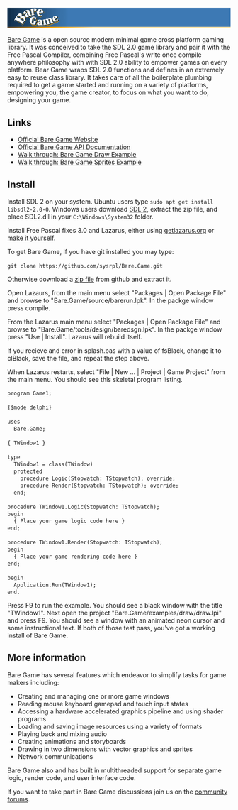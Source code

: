 ![Bare Game](/splash.gif?raw=true "Bare Game")

[Bare Game](http://www.baregame.org) is a open source modern minimal game cross platform gaming library. It was conceived to take the SDL 2.0 game library and pair it with the Free Pascal Compiler, combining Free Pascal's write once compile anywhere philosophy with with SDL 2.0 ability to empower games on every platform. Bear Game wraps SDL 2.0 functions and defines in an extremely easy to reuse class library. It takes care of all the boilerplate plumbing required to get a game started and running on a variety of platforms, empowering you, the game creator, to focus on what you want to do, designing your game. 

## Links

- [Official Bare Game Website](http://www.baregame.org) 
- [Official Bare Game API Documentation](http://www.baregame.org/#bare_game) 
- [Walk through: Bare Game Draw Example](http://www.getlazarus.org/videos/baregame/) 
- [Walk through: Bare Game Sprites Example](http://www.getlazarus.org/videos/baresprites/) 

## Install

Install SDL 2 on your system. Ubuntu users type `sudo apt get install libsdl2-2.0-0`. Windows users download [SDL 2](https://www.libsdl.org/download-2.0.php), extract the zip file, and place SDL2.dll in your `C:\Windows\System32` folder.

Install Free Pascal fixes 3.0 and Lazarus, either using [getlazarus.org](http://www.getlazarus.org/setup) or [make it yourself](http://www.getlazarus.org/setup/making). 

To get Bare Game, if you have git installed you may type:

`git clone https://github.com/sysrpl/Bare.Game.git` 

Otherwise download a [zip file](https://github.com/sysrpl/Bare.Game/archive/master.zip) from github and extract it.

Open Lazaurs, from the main menu select "Packages | Open Package File" and browse to "Bare.Game/source/barerun.lpk". In the packge window press compile.

From the Lazarus main menu select "Packages | Open Package File" and browse to "Bare.Game/tools/design/baredsgn.lpk". In the packge window press "Use | Install". Lazarus will rebuild itself.

If you recieve and error in splash.pas with a value of fsBlack, change it to clBlack, save the file, and repeat the step above.

When Lazarus restarts, select "File | New ... | Project | Game Project" from the main menu. You should see this skeletal program listing.

```
program Game1;

{$mode delphi}

uses
  Bare.Game;

{ TWindow1 }

type
  TWindow1 = class(TWindow)
  protected
    procedure Logic(Stopwatch: TStopwatch); override;
    procedure Render(Stopwatch: TStopwatch); override;
  end;

procedure TWindow1.Logic(Stopwatch: TStopwatch);
begin
  { Place your game logic code here }
end;

procedure TWindow1.Render(Stopwatch: TStopwatch);
begin
  { Place your game rendering code here }
end;

begin
  Application.Run(TWindow1);
end.
```

Press F9 to run the example. You should see a black window with the title "TWindow1". Next open the project "Bare.Game/examples/draw/draw.lpi" and press F9. You should see a window with an animated neon cursor and some instructional text. If both of those test pass, you've got a working install of Bare Game.

## More information

Bare Game has several features which endeavor to simplify tasks for game makers including: 

- Creating and managing one or more game windows
- Reading mouse keyboard gamepad and touch input states
- Accessing a hardware accelerated graphics pipeline and using shader programs
- Loading and saving image resources using a variety of formats
- Playing back and mixing audio
- Creating animations and storyboards
- Drawing in two dimensions with vector graphics and sprites
- Network communications

Bare Game also and has built in multithreaded support for separate game logic, render code, and user interface code. 

If you want to take part in Bare Game discussions join us on the [community forums](http://www.getlazarus.org/forums/viewforum.php?f=17).
